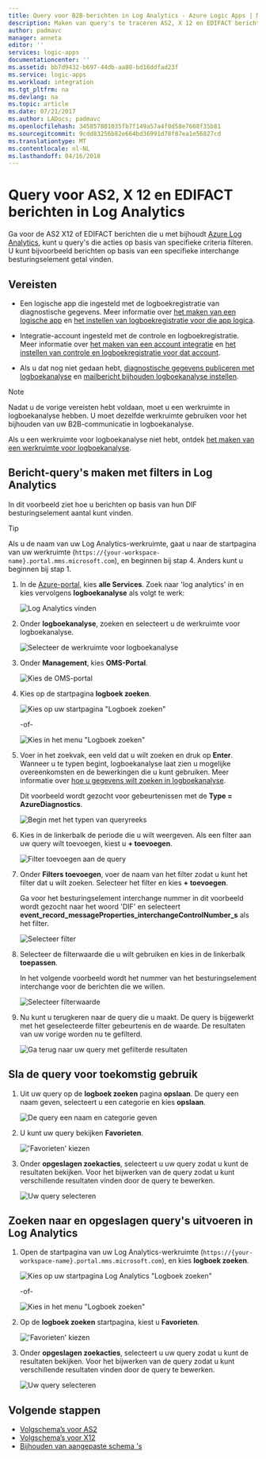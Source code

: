 ```yaml
---
title: Query voor B2B-berichten in Log Analytics - Azure Logic Apps | Microsoft Docs
description: Maken van query's te traceren AS2, X 12 en EDIFACT berichten in Log Analytics
author: padmavc
manager: anneta
editor: ''
services: logic-apps
documentationcenter: ''
ms.assetid: bb7d9432-b697-44db-aa88-bd16ddfad23f
ms.service: logic-apps
ms.workload: integration
ms.tgt_pltfrm: na
ms.devlang: na
ms.topic: article
ms.date: 07/21/2017
ms.author: LADocs; padmavc
ms.openlocfilehash: 345857801035fb7f149a57a4f0d58e7668f35b81
ms.sourcegitcommit: 9cdd83256b82e664bd36991d78f87ea1e56827cd
ms.translationtype: MT
ms.contentlocale: nl-NL
ms.lasthandoff: 04/16/2018
---
```

# <a name="query-for-as2-x12-and-edifact-messages-in-log-analytics"></a>Query voor AS2, X 12 en EDIFACT berichten in Log Analytics

Ga voor de AS2 X12 of EDIFACT berichten die u met bijhoudt [Azure Log Analytics](../log-analytics/log-analytics-overview.md), kunt u query's die acties op basis van specifieke criteria filteren. U kunt bijvoorbeeld berichten op basis van een specifieke interchange besturingselement getal vinden.

## <a name="requirements"></a>Vereisten

* Een logische app die ingesteld met de logboekregistratie van diagnostische gegevens. Meer informatie over [het maken van een logische app](../logic-apps/quickstart-create-first-logic-app-workflow.md) en [het instellen van logboekregistratie voor die app logica](../logic-apps/logic-apps-monitor-your-logic-apps.md#azure-diagnostics).

* Integratie-account ingesteld met de controle en logboekregistratie. Meer informatie over [het maken van een account integratie](../logic-apps/logic-apps-enterprise-integration-create-integration-account.md) en [het instellen van controle en logboekregistratie voor dat account](../logic-apps/logic-apps-monitor-b2b-message.md).

* Als u dat nog niet gedaan hebt, [diagnostische gegevens publiceren met logboekanalyse](../logic-apps/logic-apps-track-b2b-messages-omsportal.md) en [mailbericht bijhouden logboekanalyse instellen](../logic-apps/logic-apps-track-b2b-messages-omsportal.md).

> [!NOTE]
> Nadat u de vorige vereisten hebt voldaan, moet u een werkruimte in logboekanalyse hebben. U moet dezelfde werkruimte gebruiken voor het bijhouden van uw B2B-communicatie in logboekanalyse. 
>  
> Als u een werkruimte voor logboekanalyse niet hebt, ontdek [het maken van een werkruimte voor logboekanalyse](../log-analytics/log-analytics-quick-create-workspace.md).

## <a name="create-message-queries-with-filters-in-log-analytics"></a>Bericht-query's maken met filters in Log Analytics

In dit voorbeeld ziet hoe u berichten op basis van hun DIF besturingselement aantal kunt vinden.

> [!TIP] 
> Als u de naam van uw Log Analytics-werkruimte, gaat u naar de startpagina van uw werkruimte (`https://{your-workspace-name}.portal.mms.microsoft.com`), en beginnen bij stap 4. Anders kunt u beginnen bij stap 1.

1. In de [Azure-portal](https://portal.azure.com), kies **alle Services**. Zoek naar 'log analytics' in en kies vervolgens **logboekanalyse** als volgt te werk:

   ![Log Analytics vinden](media/logic-apps-track-b2b-messages-omsportal-query-filter-control-number/browseloganalytics.png)

2. Onder **logboekanalyse**, zoeken en selecteert u de werkruimte voor logboekanalyse.

   ![Selecteer de werkruimte voor logboekanalyse](media/logic-apps-track-b2b-messages-omsportal-query-filter-control-number/selectla.png)

3. Onder **Management**, kies **OMS-Portal**.

   ![Kies de OMS-portal](media/logic-apps-track-b2b-messages-omsportal-query-filter-control-number/omsportalpage.png)

4. Kies op de startpagina **logboek zoeken**.

   ![Kies op uw startpagina "Logboek zoeken"](media/logic-apps-track-b2b-messages-omsportal-query-filter-control-number/logsearch.png)

   -of-

   ![Kies in het menu "Logboek zoeken"](media/logic-apps-track-b2b-messages-omsportal-query-filter-control-number/logsearch-2.png)

5. Voer in het zoekvak, een veld dat u wilt zoeken en druk op **Enter**. Wanneer u te typen begint, logboekanalyse laat zien u mogelijke overeenkomsten en de bewerkingen die u kunt gebruiken. Meer informatie over [hoe u gegevens wilt zoeken in logboekanalyse](../log-analytics/log-analytics-log-searches.md).

   Dit voorbeeld wordt gezocht voor gebeurtenissen met de **Type = AzureDiagnostics**.

   ![Begin met het typen van queryreeks](media/logic-apps-track-b2b-messages-omsportal-query-filter-control-number/oms-start-query.png)

6. Kies in de linkerbalk de periode die u wilt weergeven. Als een filter aan uw query wilt toevoegen, kiest u **+ toevoegen**.

   ![Filter toevoegen aan de query](media/logic-apps-track-b2b-messages-omsportal-query-filter-control-number/query1.png)

7. Onder **Filters toevoegen**, voer de naam van het filter zodat u kunt het filter dat u wilt zoeken. Selecteer het filter en kies **+ toevoegen**.

   Ga voor het besturingselement interchange nummer in dit voorbeeld wordt gezocht naar het woord 'DIF' en selecteert **event_record_messageProperties_interchangeControlNumber_s** als het filter.

   ![Selecteer filter](media/logic-apps-track-b2b-messages-omsportal-query-filter-control-number/oms-query-add-filter.png)

9. Selecteer de filterwaarde die u wilt gebruiken en kies in de linkerbalk **toepassen**.

   In het volgende voorbeeld wordt het nummer van het besturingselement interchange voor de berichten die we willen.

   ![Selecteer filterwaarde](media/logic-apps-track-b2b-messages-omsportal-query-filter-control-number/oms-query-select-filter-value.png)

10. Nu kunt u terugkeren naar de query die u maakt. De query is bijgewerkt met het geselecteerde filter gebeurtenis en de waarde. De resultaten van uw vorige worden nu te gefilterd.

    ![Ga terug naar uw query met gefilterde resultaten](media/logic-apps-track-b2b-messages-omsportal-query-filter-control-number/oms-query-filtered-results.png)

<a name="save-oms-query"></a>

## <a name="save-your-query-for-future-use"></a>Sla de query voor toekomstig gebruik

1. Uit uw query op de **logboek zoeken** pagina **opslaan**. De query een naam geven, selecteert u een categorie en kies **opslaan**.

   ![De query een naam en categorie geven](media/logic-apps-track-b2b-messages-omsportal-query-filter-control-number/oms-query-save.png)

2. U kunt uw query bekijken **Favorieten**.

   !['Favorieten' kiezen](media/logic-apps-track-b2b-messages-omsportal-query-filter-control-number/oms-query-favorites.png)

3. Onder **opgeslagen zoekacties**, selecteert u uw query zodat u kunt de resultaten bekijken. Voor het bijwerken van de query zodat u kunt verschillende resultaten vinden door de query te bewerken.

   ![Uw query selecteren](media/logic-apps-track-b2b-messages-omsportal-query-filter-control-number/oms-log-search-find-favorites.png)

## <a name="find-and-run-saved-queries-in-log-analytics"></a>Zoeken naar en opgeslagen query's uitvoeren in Log Analytics

1. Open de startpagina van uw Log Analytics-werkruimte (`https://{your-workspace-name}.portal.mms.microsoft.com`), en kies **logboek zoeken**.

   ![Kies op uw startpagina Log Analytics "Logboek zoeken"](media/logic-apps-track-b2b-messages-omsportal-query-filter-control-number/logsearch.png)

   -of-

   ![Kies in het menu "Logboek zoeken"](media/logic-apps-track-b2b-messages-omsportal-query-filter-control-number/logsearch-2.png)

2. Op de **logboek zoeken** startpagina, kiest u **Favorieten**.

   !['Favorieten' kiezen](media/logic-apps-track-b2b-messages-omsportal-query-filter-control-number/oms-log-search-favorites.png)

3. Onder **opgeslagen zoekacties**, selecteert u uw query zodat u kunt de resultaten bekijken. Voor het bijwerken van de query zodat u kunt verschillende resultaten vinden door de query te bewerken.

   ![Uw query selecteren](media/logic-apps-track-b2b-messages-omsportal-query-filter-control-number/oms-log-search-find-favorites.png)

## <a name="next-steps"></a>Volgende stappen

* [Volgschema’s voor AS2](../logic-apps/logic-apps-track-integration-account-as2-tracking-schemas.md)
* [Volgschema’s voor X12](../logic-apps/logic-apps-track-integration-account-x12-tracking-schema.md)
* [Bijhouden van aangepaste schema 's](../logic-apps/logic-apps-track-integration-account-custom-tracking-schema.md)